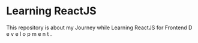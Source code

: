 # Learning ReactJS

This repository is about my Journey while Learning ReactJS for Frontend D e v e l o p m e n t .


